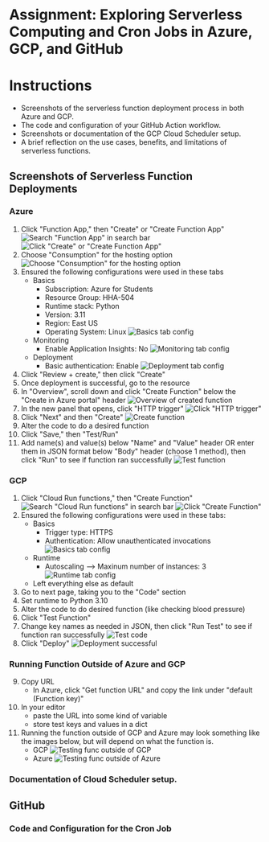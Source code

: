 # Assignment: Exploring Serverless Computing and Cron Jobs in Azure, GCP, and GitHub

# Instructions
* Screenshots of the serverless function deployment process in both Azure and GCP.
* The code and configuration of your GitHub Action workflow.
* Screenshots or documentation of the GCP Cloud Scheduler setup.
* A brief reflection on the use cases, benefits, and limitations of serverless functions.

## Screenshots of Serverless Function Deployments
### Azure
1. Click "Function App," then "Create" or "Create Function App"
![Search "Function App" in search bar](img/azure/deploy/deploy_1.png)
![Click "Create" or "Create Function App"](img/azure/deploy/deploy_2.png)
2. Choose "Consumption" for the hosting option
![Choose "Consumption" for the hosting option](img/azure/deploy/deploy_3.png)
3. Ensured the following configurations were used in these tabs
    * Basics
        * Subscription: Azure for Students
        * Resource Group: HHA-504
        * Runtime stack: Python
        * Version: 3.11
        * Region: East US
        * Operating System: Linux
![Basics tab config](img/azure/deploy/deploy_4.png)
    * Monitoring
        * Enable Application Insights: No
![Monitoring tab config](img/azure/deploy/deploy_5.png)
    * Deployment
        * Basic authentication: Enable
![Deployment tab config](img/azure/deploy/deploy_6.png)
4. Click "Review + create," then click "Create"
5. Once deployment is successful, go to the resource
6. In "Overview", scroll down and click "Create Function" below the "Create in Azure portal" header
![Overview of created function](img/azure/deploy/deploy_7.png)
7. In the new panel that opens, click "HTTP trigger"
![Click "HTTP trigger"](img/azure/deploy/deploy_8.png)
8. Click "Next" and then "Create"
![Create function](img/azure/deploy/deploy_9.png)
9. Alter the code to do a desired function
10. Click "Save," then "Test/Run"
11. Add name(s) and value(s) below "Name" and "Value" header OR enter them in JSON format below "Body" header (choose 1 method), then click "Run" to see if function ran successfully
![Test function](img/azure/deploy/deploy_10.png)

### GCP
1. Click "Cloud Run functions," then "Create Function"
![Search "Cloud Run functions" in search bar](img/gcp/deploy/deploy_1.png)
![Click "Create Function"](img/gcp/deploy/deploy_2.png)
2. Ensured the following configurations were used in these tabs:
    * Basics
        * Trigger type: HTTPS
        * Authentication: Allow unauthenticated invocations
![Basics tab config](img/gcp/deploy/deploy_3.png)
    * Runtime
        * Autoscaling --> Maxinum number of instances: 3
![Runtime tab config](img/gcp/deploy/deploy_4.png)
    * Left everything else as default
3. Go to next page, taking you to the "Code" section
4. Set runtime to Python 3.10
5. Alter the code to do desired function (like checking blood pressure)
6. Click "Test Function"
7. Change key names as needed in JSON, then click "Run Test" to see if function ran successfully
![Test code](img/gcp/deploy/deploy_5.png)
8. Click "Deploy"
![Deployment successful](img/gcp/deploy/deploy_6.png)

### Running Function Outside of Azure and GCP 
9. Copy URL
    * In Azure, click "Get function URL" and copy the link under "default (Function key)"
10. In your editor
    * paste the URL into some kind of variable
    * store test keys and values in a dict
11. Running the function outside of GCP and Azure may look something like the images below, but will depend on what the function is.
    * GCP
![Testing func outside of GCP](img/gcp/deploy/deploy_7.png)
    * Azure 
![Testing func outside of Azure](img/azure/deploy/deploy_11.png)

### Documentation of Cloud Scheduler setup.

## GitHub
### Code and Configuration for the Cron Job

